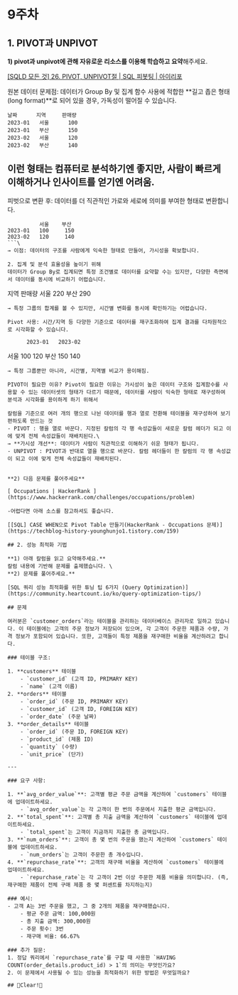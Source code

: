 # 9주차

## 1. PIVOT과 UNPIVOT

**1) pivot과 unpivot에 관해 자유로운 리소스를 이용해 학습하고 요약**해주세요.

[[SQLD 모든 것] 26. PIVOT, UNPIVOT절 | SQL 피봇팅 | 아이리포](https://www.youtube.com/watch?v=FINRIH6Bmq0)

원본 데이터 문제점: 데이터가 Group By 및 집계 함수 사용에 적합한 **길고 좁은 형태(long format)**로 되어 있을 경우, 가독성이 떨어질 수 있습니다.
```
날짜      지역     판매량
2023-01   서울      100
2023-01   부산      150
2023-02   서울      120
2023-02   부산      140
```
이런 형태는 컴퓨터로 분석하기엔 좋지만, 사람이 빠르게 이해하거나 인사이트를 얻기엔 어려움.
---
피벗으로 변환 후: 데이터를 더 직관적인 가로와 세로에 의미를 부여한 형태로 변환합니다.
```
          서울    부산
2023-01   100     150
2023-02   120     140
```\
→ 이점: 데이터의 구조를 사람에게 익숙한 형태로 만들어, 가시성을 확보합니다.

2. 집계 및 분석 효율성을 높이기 위해
데이터가 Group By로 집계되면 특정 조건별로 데이터를 요약할 수는 있지만, 다양한 측면에서 데이터를 동시에 비교하기 어렵습니다.

```
지역     판매량
서울      220
부산      290
```
→ 특정 그룹의 합계를 볼 수 있지만, 시간별 변화를 동시에 확인하기는 어렵습니다.

Pivot 사용: 시간/지역 등 다양한 기준으로 데이터를 재구조화하여 집계 결과를 다차원적으로 시각화할 수 있습니다.
```
          2023-01   2023-02
서울        100        120
부산        150        140
```
→ 특정 그룹뿐만 아니라, 시간별, 지역별 비교가 용이해짐.

PIVOT이 필요한 이유? Pivot이 필요한 이유는 가시성이 높은 데이터 구조와 집계함수를 사용할 수 있는 데이터셋의 형태가 다르기 때문에, 데이터를 사람이 익숙한 형태로 재구성하여 분석과 시각화를 용이하게 하기 위해서

칼럼을 기준으로 여러 개의 행으로 나뉜 데이터를 행과 열로 전환해 테이블을 재구성하여 보기 편하도록 만드는 것
- PIVOT : 행을 열로 바꾼다. 지정된 칼럼의 각 행 속성값들이 새로운 칼럼 헤더가 되고 이에 맞게 전체 속성값들이 재배치된다.\
→ **가시성 개선**: 데이터가 사람이 직관적으로 이해하기 쉬운 형태가 됩니다.
- UNPIVOT : PIVOT과 반대로 열을 행으로 바꾼다. 칼럼 헤더들이 한 칼럼의 각 행 속성값이 되고 이에 맞게 전체 속성값들이 재배치된다.


**2) 다음 문제를 풀어주세요**

[ Occupations | HackerRank ](https://www.hackerrank.com/challenges/occupations/problem)

-어렵다면 아래 소스를 참고하셔도 좋습니다.

[[SQL] CASE WHEN으로 Pivot Table 만들기(HackerRank - Occupations 문제)](https://techblog-history-younghunjo1.tistory.com/159)

## 2. 성능 최적화 기법

**1) 아래 칼럼을 읽고 요약해주세요.** 
칼럼 내용에 기반해 문제를 출제했습니다. \
**2) 문제를 풀어주세요.**

[SQL 쿼리 성능 최적화를 위한 튜닝 팁 6가지 (Query Optimization)](https://community.heartcount.io/ko/query-optimization-tips/)

## 문제

여러분은 `customer_orders`라는 테이블을 관리하는 데이터베이스 관리자로 일하고 있습니다. 이 테이블에는 고객의 주문 정보가 저장되어 있으며, 각 고객이 주문한 제품과 수량, 가격 정보가 포함되어 있습니다. 또한, 고객들이 특정 제품을 재구매한 비율을 계산하려고 합니다.

### 테이블 구조:

1. **customers** 테이블
    - `customer_id` (고객 ID, PRIMARY KEY)
    - `name` (고객 이름)
2. **orders** 테이블
    - `order_id` (주문 ID, PRIMARY KEY)
    - `customer_id` (고객 ID, FOREIGN KEY)
    - `order_date` (주문 날짜)
3. **order_details** 테이블
    - `order_id` (주문 ID, FOREIGN KEY)
    - `product_id` (제품 ID)
    - `quantity` (수량)
    - `unit_price` (단가)

---

### 요구 사항:

1. **`avg_order_value`**: 고객별 평균 주문 금액을 계산하여 `customers` 테이블에 업데이트하세요.
    - `avg_order_value`는 각 고객이 한 번의 주문에서 지출한 평균 금액입니다.
2. **`total_spent`**: 고객별 총 지출 금액을 계산하여 `customers` 테이블에 업데이트하세요.
    - `total_spent`는 고객이 지금까지 지출한 총 금액입니다.
3. **`num_orders`**: 고객이 총 몇 번의 주문을 했는지 계산하여 `customers` 테이블에 업데이트하세요.
    - `num_orders`는 고객이 주문한 총 개수입니다.
4. **`repurchase_rate`**: 고객의 재구매 비율을 계산하여 `customers` 테이블에 업데이트하세요.
    - `repurchase_rate`는 각 고객이 2번 이상 주문한 제품 비율을 의미합니다. (즉, 재구매한 제품이 전체 구매 제품 중 몇 퍼센트를 차지하는지)

### 예시:
- 고객 A는 3번 주문을 했고, 그 중 2개의 제품을 재구매했습니다.
    - 평균 주문 금액: 100,000원
    - 총 지출 금액: 300,000원
    - 주문 횟수: 3번
    - 재구매 비율: 66.67%

### 추가 질문:
1. 정답 쿼리에서 `repurchase_rate`를 구할 때 사용한 `HAVING COUNT(order_details.product_id) > 1`의 의미는 무엇인가요?
2. 이 문제에서 사용될 수 있는 성능을 최적화하기 위한 방법은 무엇일까요?

## 🧽Clear!🫧